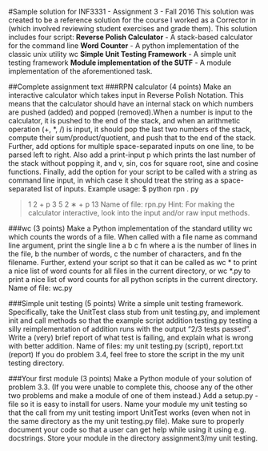 #Sample solution for INF3331 - Assignment 3 - Fall 2016
This solution was created to be a reference solution for the course I worked as a Corrector in (which involved reviewing
student exercises and grade them). This solution includes four script:
**Reverse Polish Calculator** - A stack-based calculator for the command line
**Word Counter** - A python implementation of the classic unix utility wc
**Simple Unit Testing Framework** - A simple unit testing framework
**Module implementation of the SUTF** - A module implementation of the aforementioned task. 

##Complete assignment text
###RPN calculator (4 points)
Make an interactive calculator which takes input in Reverse Polish Notation.
This means that the calculator should have an internal stack on which numbers
are pushed (added) and popped (removed).When a number is input to the calculator,
it is pushed to the end of the stack, and when an arithmetic operation
(+, *, /) is input, it should pop the last two numbers of the stack, compute their
sum/product/quotient, and push that to the end of the stack.
Further, add options for multiple space-separated inputs on one line, to be
parsed left to right. Also add a print-input p which prints the last number of
the stack without popping it, and v, sin, cos for square root, sine and cosine
functions. Finally, add the option for your script to be called with a string as
command line input, in which case it should treat the string as a space-separated
list of inputs.
Example usage:
$ python rpn . py
> 1
> 2
> +
> p
3
> 5 2
> ∗ + p
13
Name of file: rpn.py
Hint: For making the calculator interactive, look into the input and/or
raw input methods.

###wc (3 points)
Make a Python implementation of the standard utility wc which counts the
words of a file. When called with a file name as command line argument, print
the single line a b c fn where a is the number of lines in the file, b the number
of words, c the number of characters, and fn the filename.
Further, extend your script so that it can be called as wc * to print a nice
list of word counts for all files in the current directory, or wc *.py to print a
nice list of word counts for all python scripts in the current directory.
Name of file: wc.py

###Simple unit testing (5 points)
Write a simple unit testing framework. Specifically, take the UnitTest class stub
from unit testing.py, and implement init and call methods so that
the example script addition testing.py testing a silly reimplementation of
addition runs with the output “2/3 tests passed”. Write a (very) brief report of
what test is failing, and explain what is wrong with better addition.
Name of files: my unit testing.py (script), report.txt (report) If you do
problem 3.4, feel free to store the script in the my unit testing directory.

###Your first module (3 points)
Make a Python module of your solution of problem 3.3. (If you were unable to
complete this, choose any of the other two problems and make a module of one
of them instead.) Add a setup.py -file so it is easy to install for users. Name
your module my unit testing so that the call from my unit testing import
UnitTest works (even when not in the same directory as the my unit testing.py
file). Make sure to properly document your code so that a user can get help
while using it using e.g. docstrings.
Store your module in the directory assignment3/my unit testing.